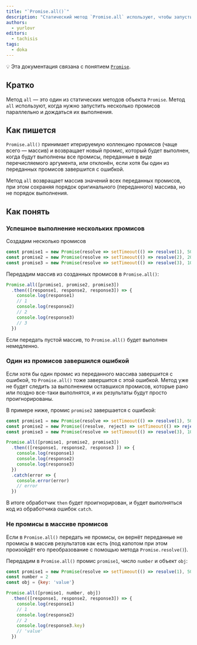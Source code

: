 ```yaml
---
title: "`Promise.all()`"
description: "Статический метод `Promise.all` используют, чтобы запустить несколько промисов параллельно и дождаться, когда они все выполнятся."
authors:
  - yurlovr
editors:
  - tachisis
tags:
  - doka
---
```


<aside>

💡 Эта документация связана с понятием [`Promise`](/js/promise/).

</aside>

## Кратко

Метод `all` — это один из статических методов объекта `Promise`. Метод `all` используют, когда нужно запустить несколько промисов параллельно и дождаться их выполнения.

## Как пишется

`Promise.all()` принимает итерируемую коллекцию промисов (чаще всего — массив) и возвращает новый промис, который будет выполнен, когда будут выполнены все промисы, переданные в виде перечисляемого аргумента, или отклонён, если хотя бы один из переданных промисов завершится с ошибкой.

Метод `all` возвращает массив значений всех переданных промисов, при этом сохраняя порядок оригинального (переданного) массива, но не порядок выполнения.

## Как понять

### Успешное выполнение нескольких промисов

Создадим несколько промисов

```js
const promise1 = new Promise(resolve => setTimeout(() => resolve(1), 5000))
const promise2 = new Promise(resolve => setTimeout(() => resolve(2), 2000))
const promise3 = new Promise(resolve => setTimeout(() => resolve(3), 1000))
```

Передадим массив из созданных промисов в `Promise.all()`:

```js
Promise.all([promise1, promise2, promise3])
  .then(([response1, response2, response3]) => {
    console.log(response1)
    // 1
    console.log(response2)
    // 2
    console.log(response3)
    // 3
  })
```

Если передать пустой массив, то `Promise.all()` будет выполнен немедленно.

### Один из промисов завершился ошибкой

Если хотя бы один промис из переданного массива завершится с ошибкой, то `Promise.all()` тоже завершится с этой ошибкой. Метод уже не будет следить за выполнением оставшихся промисов, которые рано или поздно все-таки выполнятся, и их результаты будут просто проигнорированы.

В примере ниже, промис `promise2` завершается с ошибкой:

```js
const promise1 = new Promise(resolve => setTimeout(() => resolve(1), 5000))
const promise2 = new Promise((resolve, reject) => setTimeout(() => reject('error'), 2000))
const promise3 = new Promise(resolve => setTimeout(() => resolve(3), 1000))

Promise.all([promise1, promise2, promise3])
  .then(([response1, response2, response3 ]) => {
    console.log(response1)
    console.log(response2)
    console.log(response3)
  })
  .catch(error => {
    console.error(error)
    // error
  })
```

В итоге обработчик `then` будет проигнорирован, и будет выполняться код из обработчика ошибок `catch`.

### Не промисы в массиве промисов

Если в `Promise.all()` передать не промисы, он вернёт переданные не промисы в массив результатов как есть (под капотом при этом произойдёт его преобразование с помощью метода `Promise.resolve()`).

Передадим в `Promise.all()` промис `promise1`, число `number` и объект `obj`:

```js
const promise1 = new Promise(resolve => setTimeout(() => resolve(1), 5000))
const number = 2
const obj = {key: 'value'}

Promise.all([promise1, number, obj])
  .then(([response1, response2, response3]) => {
    console.log(response1)
    // 1
    console.log(response2)
    // 2
    console.log(response3.key)
    // 'value'
  })
```
